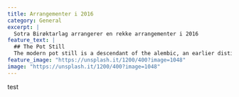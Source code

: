 ```yaml
---
title: Arrangementer i 2016
category: General
excerpt: |
  Sotra Birøktarlag arrangerer en rekke arrangementer i 2016
feature_text: |
  ## The Pot Still
  The modern pot still is a descendant of the alembic, an earlier distillation device
feature_image: "https://unsplash.it/1200/400?image=1048"
image: "https://unsplash.it/1200/400?image=1048"
---
```

test
